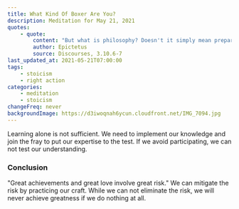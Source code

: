 ```yaml
---
title: What Kind Of Boxer Are You?
description: Meditation for May 21, 2021
quotes:
    - quote:
        content: "But what is philosophy? Doesn't it simply mean preparing ourselves for what may come? Don't you understand that really amounts to saying that if I would so prepare myself to endure, then let anything happen that will? Otherwise, it would be like the boxer exiting the ring because he took some punches. Actually, you can leave the boxing ring without consequence, but what advantage would come from abandoning the pursuit of wisdom? So, what should each of us say to every trial we face? This is what I've trained for, for this my discipline!"
        author: Epictetus
        source: Discourses, 3.10.6-7
last_updated_at: 2021-05-21T07:00:00
tags:
    - stoicism
    - right action
categories:
    - meditation
    - stoicism
changeFreq: never
backgroundImage: https://d3iwoqnah6ycun.cloudfront.net/IMG_7094.jpg
---
```


Learning alone is not sufficient. We need to implement our knowledge and join the fray to put our expertise to the test. 
If we avoid participating, we can not test our understanding.

### Conclusion

"Great achievements and great love involve great risk." We can mitigate the risk by practicing our craft. While we can 
not eliminate the risk, we will never achieve greatness if we do nothing at all.
